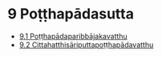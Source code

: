 # 9 Poṭṭhapādasutta

* [9.1 Poṭṭhapādaparibbājakavatthu](9/9.1.md)
* [9.2 Cittahatthisāriputtapoṭṭhapādavatthu](9/9.2.md)
